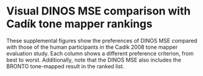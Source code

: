 # Visual DINOS MSE comparison with Cadík tone mapper rankings

These supplemental figures show the preferences of DINOS MSE compared with those of the human participants in the Cadík 2008 tone mapper evaluation study.
Each column shows a different preference criterion, from best to worst.
Additionally, note that the DINOS MSE also includes the BRONTO tone-mapped result in the ranked list.
